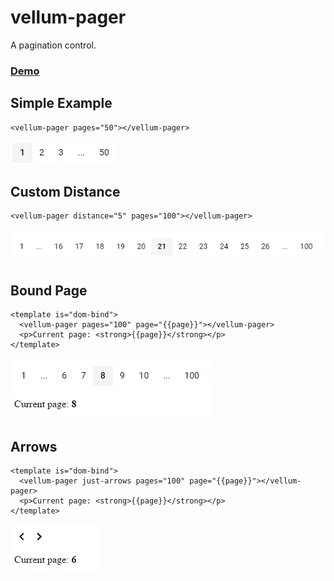 # vellum-pager

A pagination control.

### [Demo](http://polymer.zikes.me/bower_components/vellum-pager/demo/index.html)

## Simple Example

```
<vellum-pager pages="50"></vellum-pager>
```

![basic](./screenshots/basic.png)

## Custom Distance

```
<vellum-pager distance="5" pages="100"></vellum-pager>
```

![distance](./screenshots/distance.png)

## Bound Page

```
<template is="dom-bind">
  <vellum-pager pages="100" page="{{page}}"></vellum-pager>
  <p>Current page: <strong>{{page}}</strong></p>
</template>
```

![bound-page](./screenshots/bound-page.png)

## Arrows

```
<template is="dom-bind">
  <vellum-pager just-arrows pages="100" page="{{page}}"></vellum-pager>
  <p>Current page: <strong>{{page}}</strong></p>
</template>
```

![arrows](./screenshots/arrows.png)

